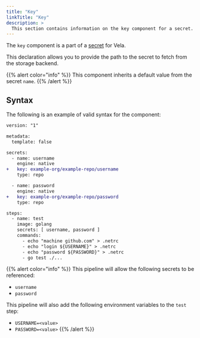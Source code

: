 ```yaml
---
title: "Key"
linkTitle: "Key"
description: >
  This section contains information on the key component for a secret.
---
```


The `key` component is a part of a [secret](/docs/concepts/pipeline/secrets/) for Vela.

This declaration allows you to provide the path to the secret to fetch from the storage backend.

{{% alert color="info" %}}
This component inherits a default value from the secret `name`.
{{% /alert %}}

## Syntax

The following is an example of valid syntax for the component:

```diff
version: "1"

metadata:
  template: false

secrets:
  - name: username
    engine: native
+   key: example-org/example-repo/username
    type: repo

  - name: password
    engine: native
+   key: example-org/example-repo/password
    type: repo

steps:
  - name: test
    image: golang
    secrets: [ username, password ]
    commands:
      - echo "machine github.com" > .netrc
      - echo "login ${USERNAME}" > .netrc
      - echo "password ${PASSWORD}" > .netrc
      - go test ./...
```

{{% alert color="info" %}}
This pipeline will allow the following secrets to be referenced:

- `username`
- `password`

This pipeline will also add the following environment variables to the `test` step:

- `USERNAME=<value>`
- `PASSWORD=<value>`
  {{% /alert %}}

